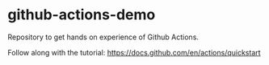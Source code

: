 # github-actions-demo
Repository to get hands on experience of Github Actions.

Follow along with the tutorial: https://docs.github.com/en/actions/quickstart
